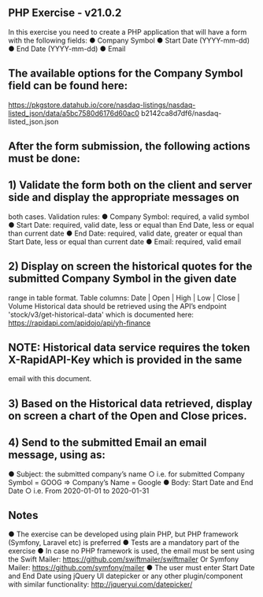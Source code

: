 ## PHP Exercise - v21.0.2
In this exercise you need to create a PHP application that will have a form with the following fields:
● Company Symbol
● Start Date (YYYY-mm-dd)
● End Date (YYYY-mm-dd)
● Email

## The available options for the Company Symbol field can be found here:

https://pkgstore.datahub.io/core/nasdaq-listings/nasdaq-listed_json/data/a5bc7580d6176d60ac0
b2142ca8d7df6/nasdaq-listed_json.json

## After the form submission, the following actions must be done:

## 1) Validate the form both on the client and server side and display the appropriate messages on
both cases. Validation rules:
● Company Symbol: required, a valid symbol
● Start Date: required, valid date, less or equal than End Date, less or equal than current
date
● End Date: required, valid date, greater or equal than Start Date, less or equal than
current date
● Email: required, valid email

## 2) Display on screen the historical quotes for the submitted Company Symbol in the given date
range in table format. Table columns:
Date | Open | High | Low | Close | Volume
Historical data should be retrieved using the API’s endpoint 'stock/v3/get-historical-data' which
is documented here: https://rapidapi.com/apidojo/api/yh-finance
## NOTE: Historical data service requires the token X-RapidAPI-Key which is provided in the same
email with this document.

## 3) Based on the Historical data retrieved, display on screen a chart of the Open and Close prices.

## 4) Send to the submitted Email an email message, using as:
● Subject: the submitted company’s name
○ i.e. for submitted Company Symbol = GOOG => Company’s Name = Google
● Body: Start Date and End Date
○ i.e. From 2020-01-01 to 2020-01-31


## Notes
● The exercise can be developed using plain PHP, but PHP framework (Symfony, Laravel
etc) is preferred
● Tests are a mandatory part of the exercise
● In case no PHP framework is used, the email must be sent using the Swift Mailer:
https://github.com/swiftmailer/swiftmailer
Or Symfony Mailer: https://github.com/symfony/mailer
● The user must enter Start Date and End Date using jQuery UI datepicker or any other
plugin/component with similar functionality: http://jqueryui.com/datepicker/

